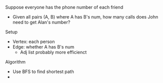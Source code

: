 
Suppose everyone has the phone number of each friend
- Given all pairs (A, B) where A has B's num, how many calls does John need to get Alan's number?

Setup
- Vertex: each person
- Edge: whether A has B's num
	- Adj list probably more efficienct

Algorithm
- Use BFS to find shortest path
- 